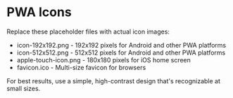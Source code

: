 # PWA Icons

Replace these placeholder files with actual icon images:

- icon-192x192.png - 192x192 pixels for Android and other PWA platforms
- icon-512x512.png - 512x512 pixels for Android and other PWA platforms
- apple-touch-icon.png - 180x180 pixels for iOS home screen
- favicon.ico - Multi-size favicon for browsers

For best results, use a simple, high-contrast design that's recognizable at small sizes. 